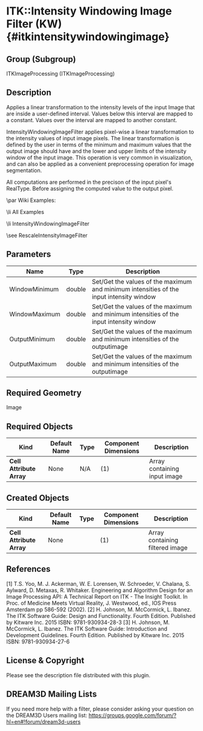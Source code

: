 ITK::Intensity Windowing Image Filter (KW) {#itkintensitywindowingimage}
==========================

## Group (Subgroup) ##

ITKImageProcessing (ITKImageProcessing)

## Description ##

Applies a linear transformation to the intensity levels of the input Image that are inside a user-defined interval. Values below this interval are mapped to a constant. Values over the interval are mapped to another constant.

IntensityWindowingImageFilter applies pixel-wise a linear transformation to the intensity values of input image pixels. The linear transformation is defined by the user in terms of the minimum and maximum values that the output image should have and the lower and upper limits of the intensity window of the input image. This operation is very common in visualization, and can also be applied as a convenient preprocessing operation for image segmentation.

All computations are performed in the precison of the input pixel's RealType. Before assigning the computed value to the output pixel.

\par Wiki Examples:

\li All Examples 

\li IntensityWindowingImageFilter 



\see RescaleIntensityImageFilter

## Parameters ##

| Name | Type | Description |
|------|------|-------------|
| WindowMinimum | double| Set/Get the values of the maximum and minimum intensities of the input intensity window |
| WindowMaximum | double| Set/Get the values of the maximum and minimum intensities of the input intensity window |
| OutputMinimum | double| Set/Get the values of the maximum and minimum intensities of the outputimage |
| OutputMaximum | double| Set/Get the values of the maximum and minimum intensities of the outputimage |


## Required Geometry ##

Image

## Required Objects ##

| Kind | Default Name | Type | Component Dimensions | Description |
|------|--------------|------|----------------------|-------------|
| **Cell Attribute Array** | None | N/A | (1)  | Array containing input image

## Created Objects ##

| Kind | Default Name | Type | Component Dimensions | Description |
|------|--------------|------|----------------------|-------------|
| **Cell Attribute Array** | None |  | (1)  | Array containing filtered image

## References ##

[1] T.S. Yoo, M. J. Ackerman, W. E. Lorensen, W. Schroeder, V. Chalana, S. Aylward, D. Metaxas, R. Whitaker. Engineering and Algorithm Design for an Image Processing API: A Technical Report on ITK - The Insight Toolkit. In Proc. of Medicine Meets Virtual Reality, J. Westwood, ed., IOS Press Amsterdam pp 586-592 (2002). 
[2] H. Johnson, M. McCormick, L. Ibanez. The ITK Software Guide: Design and Functionality. Fourth Edition. Published by Kitware Inc. 2015 ISBN: 9781-930934-28-3
[3] H. Johnson, M. McCormick, L. Ibanez. The ITK Software Guide: Introduction and Development Guidelines. Fourth Edition. Published by Kitware Inc. 2015 ISBN: 9781-930934-27-6

## License & Copyright ##

Please see the description file distributed with this plugin.

## DREAM3D Mailing Lists ##

If you need more help with a filter, please consider asking your question on the DREAM3D Users mailing list:
https://groups.google.com/forum/?hl=en#!forum/dream3d-users
